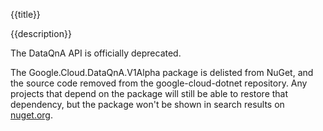 {{title}}

{{description}}

The DataQnA API is officially deprecated.

The Google.Cloud.DataQnA.V1Alpha package is delisted from NuGet,
and the source code removed from the google-cloud-dotnet repository.
Any projects that depend on the package will still be
able to restore that dependency, but the package won't be shown in
search results on [nuget.org](https://www.nuget.org/).
